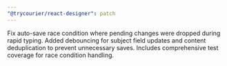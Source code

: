 ```yaml
---
"@trycourier/react-designer": patch
---
```


Fix auto-save race condition where pending changes were dropped during rapid typing. Added debouncing for subject field updates and content deduplication to prevent unnecessary saves. Includes comprehensive test coverage for race condition handling.
